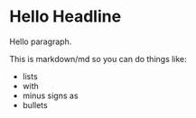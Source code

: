 # Hello Headline

Hello paragraph. 

This is markdown/md so you can do things like:

- lists
- with
- minus signs as
- bullets
